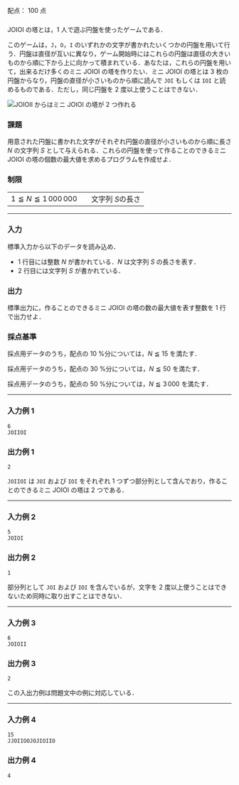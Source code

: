 配点： $100$ 点

###

JOIOI の塔とは，$1$ 人で遊ぶ円盤を使ったゲームである．

このゲームは，`J`，`O`，`I` のいずれかの文字が書かれたいくつかの円盤を用いて行う．円盤は直径が互いに異なり，ゲーム開始時にはこれらの円盤は直径の大きいものから順に下から上に向かって積まれている．あなたは，これらの円盤を用いて，出来るだけ多くのミニ JOIOI の塔を作りたい．ミニ JOIOI の塔とは $3$ 枚の円盤からなり，円盤の直径が小さいものから順に読んで `JOI` もしくは `IOI` と読めるものである．ただし，同じ円盤を $2$ 度以上使うことはできない．

![`JOIOII` からはミニ JOIOI の塔が $2$ つ作れる](https://img.atcoder.jp/joi2013ho/64a5a5b84e87215b70a1221fa86fddab.png)

### 課題

用意された円盤に書かれた文字がそれぞれ円盤の直径が小さいものから順に長さ $N$ の文字列 $S$ として与えられる．これらの円盤を使って作ることのできるミニ JOIOI の塔の個数の最大値を求めるプログラムを作成せよ．

### 制限

|||
|---|---|
|$1 \leqq N \leqq 1\,000\,000$&emsp;|文字列 $S$の長さ|

---

### 入力

標準入力から以下のデータを読み込め．

- 1 行目には整数 $N$ が書かれている．$N$ は文字列 $S$ の長さを表す．
- 2 行目には文字列 $S$ が書かれている．

### 出力

標準出力に，作ることのできるミニ JOIOI の塔の数の最大値を表す整数を $1$ 行で出力せよ．

### 採点基準

採点用データのうち，配点の $10$ %分については，$N \leqq 15$ を満たす．

採点用データのうち，配点の $30$ %分については，$N \leqq 50$ を満たす．

採点用データのうち，配点の $50$ %分については，$N \leqq 3\,000$ を満たす．

---

### 入力例 1

~~~
6
JOIIOI
~~~

### 出力例 1

~~~
2
~~~

`JOIIOI` は `JOI` および `IOI` をそれぞれ $1$ つずつ部分列として含んでおり，作ることのできるミニ JOIOI の塔は $2$ つである．

---

### 入力例 2

~~~
5
JOIOI
~~~

### 出力例 2

~~~
1
~~~

部分列として `JOI` および  `IOI` を含んでいるが，文字を $2$ 度以上使うことはできないため同時に取り出すことはできない．

---

### 入力例 3

~~~
6
JOIOII
~~~

### 出力例 3

~~~
2
~~~

この入出力例は問題文中の例に対応している．

---

### 入力例 4

~~~
15
JJOIIOOJOJIOIIO
~~~

### 出力例 4

~~~
4
~~~
